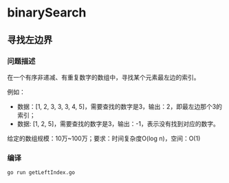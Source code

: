 # binarySearch

## 寻找左边界

### 问题描述

在一个有序非递减、有重复数字的数组中，寻找某个元素最左边的索引。

例如：
* 数据：[1, 2, 3, 3, 3, 4, 5]，需要查找的数字是3，输出：2，即最左边那个3的索引；
* 数据: [1, 2, 5]，需要查找的数字是3，输出：-1，表示没有找到对应的数字。

给定的数组规模：10万~100万；要求：时间复杂度O(log n)，空间：O(1)

### 编译

```bash
go run getLeftIndex.go
```
